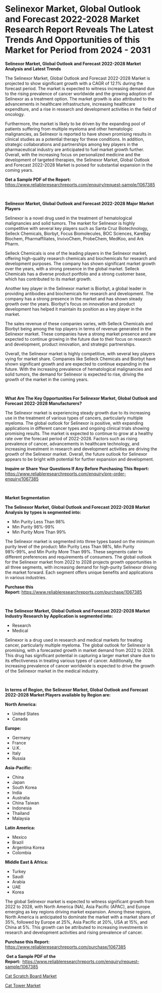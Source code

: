 <p><h1>Selinexor Market, Global Outlook and Forecast 2022-2028 Market Research Report Reveals The Latest Trends And Opportunities of this Market for Period from 2024 - 2031</h1></p><p><strong>Selinexor Market, Global Outlook and Forecast 2022-2028 Market Analysis and Latest Trends</strong></p>
<p><p>The Selinexor Market, Global Outlook and Forecast 2022-2028 Market is projected to show significant growth with a CAGR of 12.1% during the forecast period. The market is expected to witness increasing demand due to the rising prevalence of cancer worldwide and the growing adoption of Selinexor as a treatment option. The market growth is also attributed to the advancements in healthcare infrastructure, increasing healthcare expenditure, and a rise in research and development activities in the field of oncology.</p><p>Furthermore, the market is likely to be driven by the expanding pool of patients suffering from multiple myeloma and other hematologic malignancies, as Selinexor is reported to have shown promising results in clinical studies as a potential therapy for these conditions. In addition, strategic collaborations and partnerships among key players in the pharmaceutical industry are anticipated to fuel market growth further. Overall, with the increasing focus on personalized medicine and the development of targeted therapies, the Selinexor Market, Global Outlook and Forecast 2022-2028 Market is poised for substantial expansion in the coming years.</p></p>
<p><strong>Get a Sample PDF of the Report:&nbsp;</strong> <a href="https://www.reliableresearchreports.com/enquiry/request-sample/1067385">https://www.reliableresearchreports.com/enquiry/request-sample/1067385</a></p>
<p>&nbsp;</p>
<p><strong>Selinexor Market, Global Outlook and Forecast 2022-2028 Major Market Players</strong></p>
<p><p>Selinexor is a novel drug used in the treatment of hematological malignancies and solid tumors. The market for Selinexor is highly competitive with several key players such as Santa Cruz Biotechnology, Selleck Chemicals, Biorbyt, Focus Biomolecules, BOC Sciences, KareBay Biochem, Pharmaffiliates, InvivoChem, ProbeChem, MedKoo, and Ark Pharm.</p><p>Selleck Chemicals is one of the leading players in the Selinexor market, offering high-quality research chemicals and biochemicals for research and development purposes. The company has shown significant market growth over the years, with a strong presence in the global market. Selleck Chemicals has a diverse product portfolio and a strong customer base, which has contributed to its market growth.</p><p>Another key player in the Selinexor market is Biorbyt, a global leader in providing antibodies and biochemicals for research and development. The company has a strong presence in the market and has shown steady growth over the years. Biorbyt's focus on innovation and product development has helped it maintain its position as a key player in the market.</p><p>The sales revenue of these companies varies, with Selleck Chemicals and Biorbyt being among the top players in terms of revenue generated in the Selinexor market. These companies have a strong market presence and are expected to continue growing in the future due to their focus on research and development, product innovation, and strategic partnerships.</p><p>Overall, the Selinexor market is highly competitive, with several key players vying for market share. Companies like Selleck Chemicals and Biorbyt have shown significant growth and are expected to continue expanding in the future. With the increasing prevalence of hematological malignancies and solid tumors, the demand for Selinexor is expected to rise, driving the growth of the market in the coming years.</p></p>
<p>&nbsp;</p>
<p><strong>What Are The Key Opportunities For Selinexor Market, Global Outlook and Forecast 2022-2028 Manufacturers?</strong></p>
<p><p>The Selinexor market is experiencing steady growth due to its increasing use in the treatment of various types of cancers, particularly multiple myeloma. The global outlook for Selinexor is positive, with expanding applications in different cancer types and ongoing clinical trials showing promising results. The market is expected to continue to grow at a healthy rate over the forecast period of 2022-2028. Factors such as rising prevalence of cancer, advancements in healthcare technology, and increasing investment in research and development activities are driving the growth of the Selinexor market. Overall, the future outlook for Selinexor appears to be bright with potential for further expansion and development.</p></p>
<p><strong>Inquire or Share Your Questions If Any Before Purchasing This Report:</strong> <a href="https://www.reliableresearchreports.com/enquiry/pre-order-enquiry/1067385">https://www.reliableresearchreports.com/enquiry/pre-order-enquiry/1067385</a></p>
<p>&nbsp;</p>
<p><strong>Market Segmentation</strong></p>
<p><strong>The Selinexor Market, Global Outlook and Forecast 2022-2028 Market Analysis by types is segmented into:</strong></p>
<p><ul><li>Min Purity Less Than 98%</li><li>Min Purity 98%-99%</li><li>Min Purity More Than 99%</li></ul></p>
<p><p>The Selinexor market is segmented into three types based on the minimum purity level of the product: Min Purity Less Than 98%, Min Purity 98%-99%, and Min Purity More Than 99%. These segments cater to different preferences and requirements of consumers. The global outlook for the Selinexor market from 2022 to 2028 projects growth opportunities in all three segments, with increasing demand for high-purity Selinexor driving the market forward. Each segment offers unique benefits and applications in various industries.</p></p>
<p><strong>Purchase this Report:&nbsp;</strong><a href="https://www.reliableresearchreports.com/purchase/1067385">https://www.reliableresearchreports.com/purchase/1067385</a></p>
<p>&nbsp;</p>
<p><strong>The Selinexor Market, Global Outlook and Forecast 2022-2028 Market Industry Research by Application is segmented into:</strong></p>
<p><ul><li>Research</li><li>Medical</li></ul></p>
<p><p>Selinexor is a drug used in research and medical markets for treating cancer, particularly multiple myeloma. The global outlook for Selinexor is promising, with a forecasted growth in market demand from 2022 to 2028. This drug has significant potential in capturing a larger market share due to its effectiveness in treating various types of cancer. Additionally, the increasing prevalence of cancer worldwide is expected to drive the growth of the Selinexor market in the medical industry.</p></p>
<p>&nbsp;</p>
<p><strong>In terms of Region, the Selinexor Market, Global Outlook and Forecast 2022-2028 Market Players available by Region are:</strong></p>
<p>
    <p> <strong> North America: </strong>
        <ul>
            <li>United States</li>
            <li>Canada</li>
        </ul>
        </p> 
    <p> <strong> Europe: </strong>
        <ul>
            <li>Germany</li>
            <li>France</li>
            <li>U.K.</li>
            <li>Italy</li>
            <li>Russia</li>
        </ul>
        </p> 
    <p> <strong> Asia-Pacific: </strong>
        <ul>
            <li>China</li>
            <li>Japan</li>
            <li>South Korea</li>
            <li>India</li>
            <li>Australia</li>
            <li>China Taiwan</li>
            <li>Indonesia</li>
            <li>Thailand</li>
            <li>Malaysia</li>
        </ul>
        </p> 
    <p> <strong> Latin America: </strong>
        <ul>
            <li>Mexico</li>
            <li>Brazil</li>
            <li>Argentina Korea</li>
            <li>Colombia</li>
        </ul>
        </p> 
    <p> <strong> Middle East & Africa: </strong>
        <ul>
            <li>Turkey</li>
            <li>Saudi</li>
            <li>Arabia</li>
            <li>UAE</li>
            <li>Korea</li>
        </ul>
    </p>
    </p>
<p><p>The global Selinexor market is expected to witness significant growth from 2022 to 2028, with North America (NA), Asia Pacific (APAC), and Europe emerging as key regions driving market expansion. Among these regions, North America is anticipated to dominate the market with a market share of 35%, followed by Europe at 25%, Asia Pacific at 20%, USA at 15%, and China at 5%. This growth can be attributed to increasing investments in research and development activities and rising prevalence of cancer.</p></p>
<p><strong>Purchase this Report: </strong><a href="https://www.reliableresearchreports.com/purchase/1067385">https://www.reliableresearchreports.com/purchase/1067385</a></p>
<p>&nbsp;<strong>Get a Sample PDF of the Report:&nbsp;&nbsp;</strong><a href="https://www.reliableresearchreports.com/enquiry/request-sample/1067385">https://www.reliableresearchreports.com/enquiry/request-sample/1067385</a></p>
<p><strong></strong></p>
<p><p><a href="https://issuu.com/reportprime-2/docs/cat-scratch-board-market-size-2030.pptx">Cat Scratch Board Market</a></p><p><a href="https://issuu.com/reportprime-2/docs/cat-tower-market-size-2030.pptx">Cat Tower Market</a></p></p>